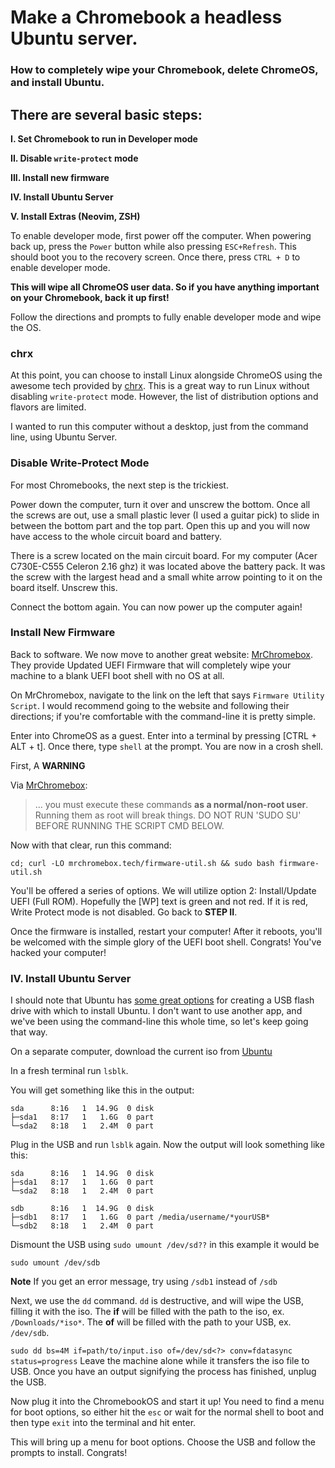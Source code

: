 
# Make a Chromebook a headless Ubuntu server.

### How to completely wipe your Chromebook, delete ChromeOS, and install Ubuntu.

## There are several basic steps:

**I. Set Chromebook to run in Developer mode**

**II. Disable `write-protect` mode**

**III. Install new firmware**

**IV. Install Ubuntu Server**

**V. Install Extras (Neovim, ZSH)**


To enable developer mode, first power off the computer. When powering back up, press the `Power` button while also pressing `ESC+Refresh`. This should boot you to the recovery screen. Once there, press `CTRL + D` to enable developer mode.


**This will wipe all ChromeOS user data. So if you have anything important on your Chromebook, back it up first!**


Follow the directions and prompts to fully enable developer mode and wipe the OS.

### chrx

At this point, you can choose to install Linux alongside ChromeOS using the awesome tech provided by [chrx](https://www.chrx.org). This is a great way to run Linux without disabling `write-protect` mode. However, the list of distribution options and flavors are limited.

I wanted to run this computer without a desktop, just from the command line, using Ubuntu Server.

### Disable Write-Protect Mode

For most Chromebooks, the next step is the trickiest.

Power down the computer, turn it over and unscrew the bottom. Once all the screws are out, use a small plastic lever (I used a guitar pick) to slide in between the bottom part and the top part. Open this up and you will now have access to the whole circuit board and battery.

There is a screw located on the main circuit board. For my computer (Acer C730E-C555 Celeron 2.16 ghz) it was located above the battery pack. It was the screw with the largest head and a small white arrow pointing to it on the board itself. Unscrew this.

Connect the bottom again. You can now power up the computer again!

### Install New Firmware

Back to software. We now move to another great website: [MrChromebox](https://www.MrChromebox.tech).
They provide Updated UEFI Firmware that will completely wipe your machine to a blank UEFI boot shell
with no OS at all.

On MrChromebox, navigate to the link on the left that says `Firmware Utility Script`. I would
recommend going to the website and following their directions; if you're comfortable with the
command-line it is pretty simple.

Enter into ChromeOS as a guest. Enter into a terminal by pressing [CTRL + ALT + t]. Once there, type
`shell` at the prompt. You are now in a crosh shell.

First, A **WARNING**

Via [MrChromebox](https://www.MrChromebox.tech):

>  ... you must execute these commands **as a normal/non-root user**. Running them as root will break
things. DO NOT RUN 'SUDO SU' BEFORE RUNNING THE SCRIPT CMD BELOW.

Now with that clear, run this command:


`cd; curl -LO mrchromebox.tech/firmware-util.sh && sudo bash firmware-util.sh`


You'll be offered a series of options. We will utilize option 2: Install/Update UEFI (Full ROM).
Hopefully the [WP] text is green and not red. If it is red, Write Protect mode is not disabled. Go
back to **STEP II**.

Once the firmware is installed, restart your computer! After it reboots, you'll be welcomed with the
simple glory of the UEFI boot shell. Congrats! You've hacked your computer!




### IV. Install Ubuntu Server

I should note that Ubuntu has [some great options](https://ubuntu.com/tutorials/create-a-usb-stick-on-ubuntu#1-overview) for creating a USB flash drive with which to install Ubuntu. I don't want to use another app, and we've been using the command-line this whole time, so let's keep going that way.

On a separate computer, download the current iso from [Ubuntu](https://ubuntu.com/download/server)

In a fresh terminal run `lsblk`.

You will get something like this in the output:

```
sda      8:16   1  14.9G  0 disk
├─sda1   8:17   1   1.6G  0 part
└─sda2   8:18   1   2.4M  0 part
```

Plug in the USB and run `lsblk` again. Now the output will look something like this:


```
sda      8:16   1  14.9G  0 disk
├─sda1   8:17   1   1.6G  0 part
└─sda2   8:18   1   2.4M  0 part

sdb      8:16   1  14.9G  0 disk
├─sdb1   8:17   1   1.6G  0 part /media/username/*yourUSB*
└─sdb2   8:18   1   2.4M  0 part
```


Dismount the USB using `sudo umount /dev/sd??` in this example it would be

`sudo umount /dev/sdb`

**Note** If you get an error message, try using `/sdb1` instead of `/sdb`

Next, we use the `dd` command. `dd` is destructive, and will wipe the USB, filling it with the iso.
The **if** will be filled with the path to the iso, ex. `/Downloads/*iso*`. The **of** will be filled with the path to your USB, ex. `/dev/sdb`.

`
sudo dd bs=4M if=path/to/input.iso of=/dev/sd<?> conv=fdatasync  status=progress
`
Leave the machine alone while it transfers the iso file to USB. Once you have an output signifying
the process has finished, unplug the USB.

Now plug it into the ChromebookOS and start it up! You need to find a menu for boot options, so
either hit the `esc` or wait for the normal shell to boot and then type `exit` into the terminal and
hit enter.

This will bring up a menu for boot options. Choose the USB and follow the prompts to install.
Congrats!


